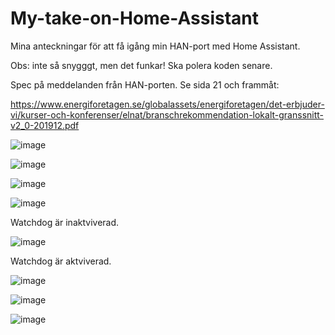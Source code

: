 # My-take-on-Home-Assistant

Mina anteckningar för att få igång min HAN-port med Home Assistant. 

Obs: inte så snygggt, men det funkar! Ska polera koden senare.

Spec på meddelanden från HAN-porten. Se sida 21 och frammåt:

https://www.energiforetagen.se/globalassets/energiforetagen/det-erbjuder-vi/kurser-och-konferenser/elnat/branschrekommendation-lokalt-granssnitt-v2_0-201912.pdf

![image](https://github.com/user-attachments/assets/a9d3078c-ac0a-473c-85f7-d4e39ade3f6f)

![image](https://github.com/user-attachments/assets/93b8c348-3d69-4aec-9d40-081355c959d5)

![image](https://github.com/user-attachments/assets/8bb62b47-2216-4ab5-b666-e0a1cea5e7d7)

![image](https://github.com/user-attachments/assets/0712c6fe-0c52-49b5-9e63-ad5ca83c0038)

Watchdog är inaktviverad.

![image](https://github.com/user-attachments/assets/87887b38-29a0-4251-8850-dd538e990f32)

Watchdog är aktviverad.

![image](https://github.com/user-attachments/assets/34e6284f-f23f-4599-be12-f71474531ac2)

![image](https://github.com/user-attachments/assets/1c09210e-c75e-4623-9d2b-2606edec9858)

![image](https://github.com/user-attachments/assets/b27396c6-d7b4-4c79-a0bf-987ebe3d2bf0)

